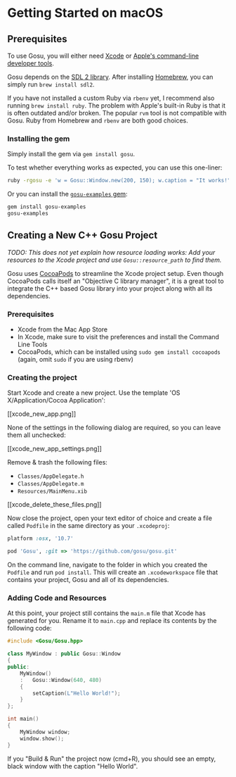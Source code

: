 # Getting Started on macOS

## Prerequisites

To use Gosu, you will either need [Xcode](https://itunes.apple.com/us/app/xcode/id497799835?mt=12) or [Apple's command-line developer tools](http://apple.stackexchange.com/a/106716).

Gosu depends on the [SDL 2 library](http://www.libsdl.org/). After installing [Homebrew](http://brew.sh), you can simply run `brew install sdl2`.

If you have not installed a custom Ruby via `rbenv` yet, I recommend also running `brew install ruby`. The problem with Apple's built-in Ruby is that it is often outdated and/or broken. The popular `rvm` tool is not compatible with Gosu. Ruby from Homebrew and `rbenv` are both good choices.

### Installing the gem

Simply install the gem via `gem install gosu`.

To test whether everything works as expected, you can use this one-liner:

```bash
ruby -rgosu -e 'w = Gosu::Window.new(200, 150); w.caption = "It works!"; w.show'
```

Or you can install the [`gosu-examples` gem](https://github.com/gosu/gosu-examples):

```bash
gem install gosu-examples
gosu-examples
```

## Creating a New C++ Gosu Project

*TODO: This does not yet explain how resource loading works: Add your resources to the Xcode project and use `Gosu::resource_path` to find them.*

Gosu uses [CocoaPods](http://cocoapods.org/) to streamline the Xcode project setup. Even though CocoaPods calls itself an "Objective C library manager", it is a great tool to integrate the C++ based Gosu library into your project along with all its dependencies.

### Prerequisites

* Xcode from the Mac App Store
* In Xcode, make sure to visit the preferences and install the Command Line Tools
* CocoaPods, which can be installed using `sudo gem install cocoapods` (again, omit `sudo` if you are using rbenv)

### Creating the project

Start Xcode and create a new project. Use the template 'OS X/Application/Cocoa Application':

[[xcode_new_app.png]]

None of the settings in the following dialog are required, so you can leave them all unchecked:

[[xcode_new_app_settings.png]]

Remove & trash the following files:

* `Classes/AppDelegate.h`
* `Classes/AppDelegate.m`
* `Resources/MainMenu.xib`

[[xcode_delete_these_files.png]]

Now close the project, open your text editor of choice and create a file called `Podfile` in the same directory as your `.xcodeproj`:

```ruby
platform :osx, '10.7'

pod 'Gosu', :git => 'https://github.com/gosu/gosu.git'
```

On the command line, navigate to the folder in which you created the `Podfile` and run `pod install`. This will create an `.xcodeworkspace` file that contains your project, Gosu and all of its dependencies.

### Adding Code and Resources

At this point, your project still contains the `main.m` file that Xcode has generated for you. Rename it to `main.cpp` and replace its contents by the following code:

```cpp
#include <Gosu/Gosu.hpp>

class MyWindow : public Gosu::Window
{
public:
    MyWindow()
    :   Gosu::Window(640, 480)
    {
        setCaption(L"Hello World!");
    }
};

int main()
{
    MyWindow window;
    window.show();
}
```

If you "Build & Run" the project now (cmd+R), you should see an empty, black window with the caption "Hello World".